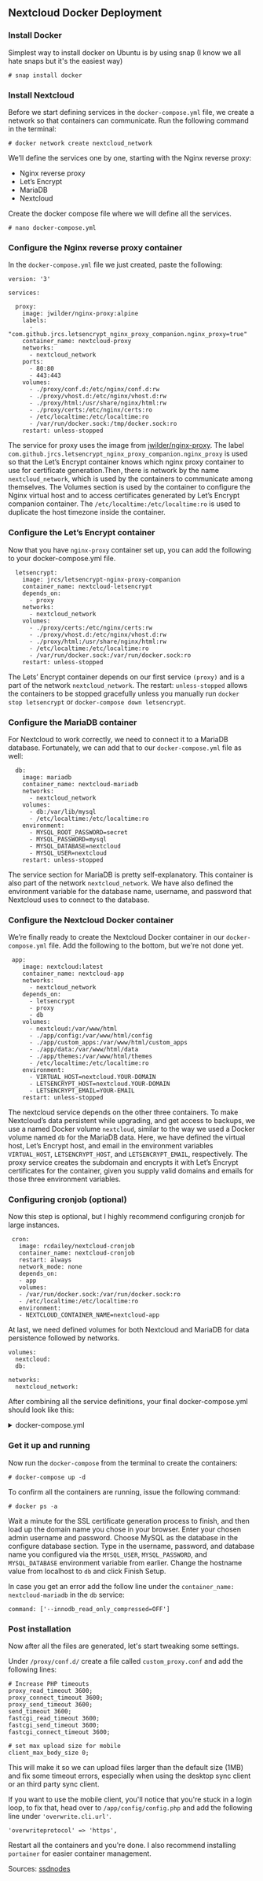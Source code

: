 ## Nextcloud Docker Deployment

### Install Docker

Simplest way to install docker on Ubuntu is by using snap (I know we all hate snaps but it's the easiest way)

```
# snap install docker
```

### Install Nextcloud

Before we start defining services in the `docker-compose.yml` file, we create a network so that containers can communicate. Run the following command in the terminal:

```
# docker network create nextcloud_network
```

We’ll define the services one by one, starting with the Nginx reverse proxy:

* Nginx reverse proxy
* Let’s Encrypt
* MariaDB
* Nextcloud

Create the docker compose file where we will define all the services. 

```
# nano docker-compose.yml
```

### Configure the Nginx reverse proxy container

In the `docker-compose.yml` file we just created, paste the following:

```
version: '3'  

services:

  proxy:
    image: jwilder/nginx-proxy:alpine
    labels:
      - "com.github.jrcs.letsencrypt_nginx_proxy_companion.nginx_proxy=true"
    container_name: nextcloud-proxy
    networks:
      - nextcloud_network
    ports:
      - 80:80
      - 443:443
    volumes:
      - ./proxy/conf.d:/etc/nginx/conf.d:rw
      - ./proxy/vhost.d:/etc/nginx/vhost.d:rw
      - ./proxy/html:/usr/share/nginx/html:rw
      - ./proxy/certs:/etc/nginx/certs:ro
      - /etc/localtime:/etc/localtime:ro
      - /var/run/docker.sock:/tmp/docker.sock:ro
    restart: unless-stopped
```

The service for proxy uses the image from [jwilder/nginx-proxy](https://github.com/nginx-proxy/nginx-proxy). The label `com.github.jrcs.letsencrypt_nginx_proxy_companion.nginx_proxy` is used so that the Let’s Encrypt container knows which nginx proxy container to use for certificate generation.Then, there is network by the name `nextcloud_network`, which is used by the containers to communicate among themselves. The Volumes section is used by the container to configure the Nginx virtual host and to access certificates generated by Let’s Encrypt companion container. The `/etc/localtime:/etc/localtime:ro` is used to duplicate the host timezone inside the container.

### Configure the Let’s Encrypt container

Now that you have `nginx-proxy` container set up, you can add the following to your docker-compose.yml file. 

```
  letsencrypt:
    image: jrcs/letsencrypt-nginx-proxy-companion
    container_name: nextcloud-letsencrypt
    depends_on:
      - proxy
    networks:
      - nextcloud_network
    volumes:
      - ./proxy/certs:/etc/nginx/certs:rw
      - ./proxy/vhost.d:/etc/nginx/vhost.d:rw
      - ./proxy/html:/usr/share/nginx/html:rw
      - /etc/localtime:/etc/localtime:ro
      - /var/run/docker.sock:/var/run/docker.sock:ro
    restart: unless-stopped
```

The Lets’ Encrypt container depends on our first service `(proxy)` and is a part of the network `nextcloud_network`. The restart: `unless-stopped` allows the containers to be stopped gracefully unless you manually run `docker stop letsencrypt` or `docker-compose down letsencrypt`. 

### Configure the MariaDB container

For Nextcloud to work correctly, we need to connect it to a MariaDB database. Fortunately, we can add that to our `docker-compose.yml` file as well: 

```
  db:
    image: mariadb
    container_name: nextcloud-mariadb
    networks:
      - nextcloud_network
    volumes:
      - db:/var/lib/mysql
      - /etc/localtime:/etc/localtime:ro
    environment:
      - MYSQL_ROOT_PASSWORD=secret
      - MYSQL_PASSWORD=mysql
      - MYSQL_DATABASE=nextcloud
      - MYSQL_USER=nextcloud
    restart: unless-stopped
```

The service section for MariaDB is pretty self-explanatory. This container is also part of the network `nextcloud_network`. We have also defined the environment variable for the database name, username, and password that Nextcloud uses to connect to the database. 

### Configure the Nextcloud Docker container

We’re finally ready to create the Nextcloud Docker container in our `docker-compose.yml` file. Add the following to the bottom, but we're not done yet.

```
 app:
    image: nextcloud:latest
    container_name: nextcloud-app
    networks:
      - nextcloud_network
    depends_on:
      - letsencrypt
      - proxy
      - db
    volumes:
      - nextcloud:/var/www/html
      - ./app/config:/var/www/html/config
      - ./app/custom_apps:/var/www/html/custom_apps
      - ./app/data:/var/www/html/data
      - ./app/themes:/var/www/html/themes
      - /etc/localtime:/etc/localtime:ro
    environment:
      - VIRTUAL_HOST=nextcloud.YOUR-DOMAIN
      - LETSENCRYPT_HOST=nextcloud.YOUR-DOMAIN
      - LETSENCRYPT_EMAIL=YOUR-EMAIL
    restart: unless-stopped
```

The nextcloud service depends on the other three containers. To make Nextcloud’s data persistent while upgrading, and get access to backups, we use a named Docker volume `nextcloud`, similar to the way we used a Docker volume named `db` for the MariaDB data.
Here, we have defined the virtual host, Let’s Encrypt host, and email in the environment variables `VIRTUAL_HOST`, `LETSENCRYPT_HOST`, and `LETSENCRYPT_EMAIL`, respectively. The proxy service creates the subdomain and encrypts it with Let’s Encrypt certificates for the container, given you supply valid domains and emails for those three environment variables.

### Configuring cronjob (optional)

Now this step is optional, but I highly recommend configuring cronjob for large instances.

```
 cron:
   image: rcdailey/nextcloud-cronjob
   container_name: nextcloud-cronjob
   restart: always
   network_mode: none
   depends_on:
   - app
   volumes:
   - /var/run/docker.sock:/var/run/docker.sock:ro
   - /etc/localtime:/etc/localtime:ro
   environment:
   - NEXTCLOUD_CONTAINER_NAME=nextcloud-app
```

At last, we need defined volumes for both Nextcloud and MariaDB for data persistence followed by networks. 

```
volumes:
  nextcloud:
  db:

networks:
  nextcloud_network:
```

After combining all the service definitions, your final docker-compose.yml should look like this:

<details>
  <summary>docker-compose.yml</summary>

```
version: '3'  

services:

  proxy:
    image: jwilder/nginx-proxy:alpine
    labels:
      - "com.github.jrcs.letsencrypt_nginx_proxy_companion.nginx_proxy=true"
    container_name: nextcloud-proxy
    networks:
      - nextcloud_network
    ports:
      - 80:80
      - 443:443
    volumes:
      - ./proxy/conf.d:/etc/nginx/conf.d:rw
      - ./proxy/vhost.d:/etc/nginx/vhost.d:rw
      - ./proxy/html:/usr/share/nginx/html:rw
      - ./proxy/certs:/etc/nginx/certs:ro
      - /etc/localtime:/etc/localtime:ro
      - /var/run/docker.sock:/tmp/docker.sock:ro
    restart: unless-stopped

  letsencrypt:
    image: jrcs/letsencrypt-nginx-proxy-companion
    container_name: nextcloud-letsencrypt
    depends_on:
      - proxy
    networks:
      - nextcloud_network
    volumes:
      - ./proxy/certs:/etc/nginx/certs:rw
      - ./proxy/vhost.d:/etc/nginx/vhost.d:rw
      - ./proxy/html:/usr/share/nginx/html:rw
      - /etc/localtime:/etc/localtime:ro
      - /var/run/docker.sock:/var/run/docker.sock:ro
    restart: unless-stopped

  db:
    image: mariadb
    container_name: nextcloud-mariadb
    command: ['--innodb_read_only_compressed=OFF']
    networks:
      - nextcloud_network
    volumes:
      - db:/var/lib/mysql
      - /etc/localtime:/etc/localtime:ro
    environment:
      - MYSQL_ROOT_PASSWORD=secret
      - MYSQL_PASSWORD=mysql
      - MYSQL_DATABASE=nextcloud
      - MYSQL_USER=nextcloud
    restart: unless-stopped
    
  app:
    image: nextcloud:latest
    container_name: nextcloud-app
    networks:
      - nextcloud_network
    depends_on:
      - letsencrypt
      - proxy
      - db
    volumes:
      - nextcloud:/var/www/html
      - ./app/config:/var/www/html/config
      - ./app/custom_apps:/var/www/html/custom_apps
      - ./app/data:/var/www/html/data
      - ./app/themes:/var/www/html/themes
      - /etc/localtime:/etc/localtime:ro
    environment:
      - VIRTUAL_HOST=nextcloud.DOMAIN_HERE
      - LETSENCRYPT_HOST=nextcloud.DOMAIN_HERE
      - LETSENCRYPT_EMAIL=EMAIL_HERE
    restart: unless-stopped

  cron:
    image: rcdailey/nextcloud-cronjob
    container_name: nextcloud-cronjob
    restart: always
    network_mode: none
    depends_on:
    - app
    volumes:
    - /var/run/docker.sock:/var/run/docker.sock:ro
    - /etc/localtime:/etc/localtime:ro
    environment:
    - NEXTCLOUD_CONTAINER_NAME=nextcloud-app

volumes:
  nextcloud:
  db:

networks:
  nextcloud_network:
```
</details>

### Get it up and running

Now run the `docker-compose` from the terminal to create the containers: 

```
# docker-compose up -d
```

To confirm all the containers are running, issue the following command: 

```
# docker ps -a
```

Wait a minute for the SSL certificate generation process to finish, and then load up the domain name you chose in your browser. Enter your chosen admin username and password. Choose MySQL as the database in the configure database section. Type in the username, password, and database name you configured via the `MYSQL_USER`, `MYSQL_PASSWORD`, and `MYSQL_DATABASE` environment variable from earlier. Change the hostname value from localhost to `db` and click Finish Setup. 

In case you get an error add the follow line under the `container_name: nextcloud-mariadb` in the `db` service:

```
command: ['--innodb_read_only_compressed=OFF']
```

### Post installation

Now after all the files are generated, let's start tweaking some settings.

Under `/proxy/conf.d/` create a file called `custom_proxy.conf` and add the following lines:

```
# Increase PHP timeouts
proxy_read_timeout 3600;
proxy_connect_timeout 3600;
proxy_send_timeout 3600;
send_timeout 3600;
fastcgi_read_timeout 3600;
fastcgi_send_timeout 3600;
fastcgi_connect_timeout 3600;

# set max upload size for mobile
client_max_body_size 0;
```
This will make it so we can upload files larger than the default size (1MB) and fix some timeout errors, especially when using the desktop sync client or an third party sync client.

If you want to use the mobile client, you'll notice that you're stuck in a login loop, to fix that, head over to `/app/config/config.php` and add the following line under `'overwrite.cli.url'`.

```
'overwriteprotocol' => 'https',
```

Restart all the containers and you're done. I also recommend installing `portainer` for easier container management.


Sources: [ssdnodes](https://blog.ssdnodes.com/blog/installing-nextcloud-docker/)